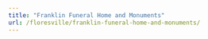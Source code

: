 ```yaml
---
title: "Franklin Funeral Home and Monuments"
url: /floresville/franklin-funeral-home-and-monuments/
---
```

